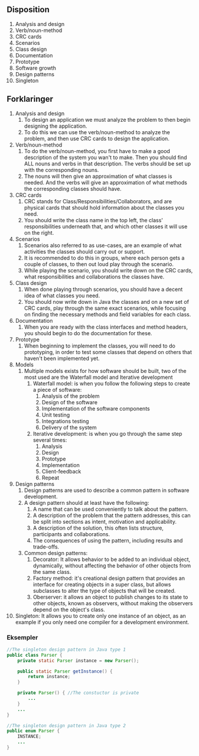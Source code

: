 
## Disposition

1. Analysis and design
2. Verb/noun-method
3. CRC cards
4. Scenarios
5. Class design
6. Documentation
7. Prototype
8. Software growth
9. Design patterns
10. Singleton


## Forklaringer

1. Analysis and design
	1. To design an application we must analyze the problem to then begin designing the application.
	2. To do this we can use the verb/noun-method to analyze the problem, and then use CRC cards to design the application.
2. Verb/noun-method
	1. To do the verb/noun-method, you first have to make a good description of the system you wan't to make. Then you should find ALL nouns and verbs in that description. The verbs should be set up with the corresponding nouns.
	2. The nouns will then give an approximation of what classes is needed. And the verbs will give an approximation of what methods the corresponding classes should have.
3. CRC cards
	1. CRC stands for Class/Responsibilities/Collaborators, and are physical cards that should hold information about the classes you need.
	2. You should write the class name in the top left, the class' responsibilities underneath that, and which other classes it will use on the right.
4. Scenarios
	1. Scenarios also referred to as use-cases, are an example of what activities the classes should carry out or support.
	2. It is recommended to do this in groups, where each person gets a couple of classes, to then out loud play through the scenario.
	3. While playing the scenario, you should write down on the CRC cards, what responsibilities and collaborations the classes have.
5. Class design
	1. When done playing through scenarios, you should have a decent idea of what classes you need.
	2. You should now write down in Java the classes and on a new set of CRC cards, play through the same exact scenarios, while focusing on finding the necessary methods and field variables for each class.
6. Documentation
	1. When you are ready with the class interfaces and method headers, you should begin to do the documentation for these.
7. Prototype
	1. When beginning to implement the classes, you will need to do prototyping, in order to test some classes that depend on others that haven't been implemented yet.
8. Models
	1. Multiple models exists for how software should be built, two of the most used are the Waterfall model and Iterative development
		1. Waterfall model: is when you follow the following steps to create a piece of software:
			1. Analysis of the problem
			2. Design of the software
			3. Implementation of the software components
			4. Unit testing
			5. Integrations testing
			6. Delivery of the system
		2. Iterative development: is when you go through the same step several times:
			1. Analysis
			2. Design
			3. Prototype
			4. Implementation
			5. Client-feedback
			6. Repeat
9. Design patterns
	1. Design patterns are used to describe a common pattern in software development.
	2. A design pattern should at least have the following:
		1. A name that can be used conveniently to talk about the pattern.
		2. A description of the problem that the pattern addresses, this can be split into sections as intent, motivation and applicability.
		3. A description of the solution, this often lists structure, participants and collaborations.
		4. The consequences of using the pattern, including results and trade-offs.
	3. Common design patterns:
		1. Decorator: It allows behavior to be added to an individual object, dynamically, without affecting the behavior of other objects from the same class.
		2. Factory method: it's creational design pattern that provides an interface for creating objects in a super class, but allows subclasses to alter the type of objects that will be created.
		3. Oberserver: it allows an object to publish changes to its state to other objects, known as observers, without making the observers depend on the object's class.
10. Singleton: It allows you to create only one instance of an object, as an example if you only need one compiler for a development environment.


### Eksempler

```java
//The singleton design pattern in Java type 1
public class Parser {
	private static Parser instance = new Parser();

	public static Parser getInstance() {
		return instance;
	}

	private Parser() { //The constuctor is private
		...
	}
	...
}

//The singleton design pattern in Java type 2
public enum Parser {
	INSTANCE;
	...
}
```
